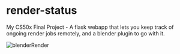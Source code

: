 # render-status
My CS50x Final Project - A flask webapp that lets you keep track of ongoing render jobs remotely, and a blender plugin to go with it.

![blenderRender](https://github.com/joshbarlow/render-status/assets/7104517/90833af3-3f8e-443f-9b85-7acdd7976808)
